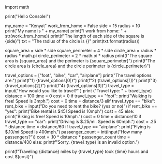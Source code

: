 import math

print("Hello Console!")

my_name = "Kenyat"
work_from_home = False
side = 15
radius = 10
print("My name is " + my_name)
print("I work from home: " + str(work_from_home))
print(f"The length of each side of the square is {side}")
txt = "The radius of the circle is {}"
print(txt.format(radius))

square_area = side * side
square_perimeter = 4 * side
circle_area = radius * radius * math.pi
circle_perimeter = 2 * math.pi * radius
print(f"The square area is {square_area} and the perimeter is {square_perimeter}")
print(f"The circle area is {circle_area} and the circle perimeter is {circle_perimeter}")

travel_options = ["foot", "bike", "car", "airplane"]
print("The travel options are:")
print(f"1) {travel_options[0]}")
print(f"2) {travel_options[1]}")
print(f"3) {travel_options[2]}")
print(f"4) {travel_options[3]}")
travel_type = input("How would you like to travel?" )
print ("Travel type: " + travel_type)
distance = 100
time = 0
cost = 0
if travel_type == "foot":
    print("Walking is free! Speed is 3mph.")
    cost = 0
    time = distance/3
elif travel_type == "bike":
    rent_bike = input("Do you need to rent the bike? (yes or no)")
    if rent_bike == "yes":
        print("Bike rental is $45! Speed is 10mph")
        cost = 45
else:
    print("Biking is free! Speed is 10mph.")
    cost = 0
    time = distance/10
if travel_type == "car":
    print("Driving is $.25/mi. Speed is 60mph.")
    cost = .25 * distance
    time = distance/60
if travel_type == "airplane":
    print("Flying is $.10/mi Speed is 400mph.")
    passenger_count = int(input("How many passengers?"))
    cost = .10 * distance * passenger_count
    time = distance/400
else:
    print(f"Sorry. {travel_type} is an invalid option.")

print(f"Traveling {distance} miles by {travel_type} took {time} hours and cost ${cost}")
